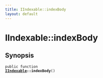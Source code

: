 ```yaml
---
title: IIndexable::indexBody
layout: default
---
```


# IIndexable::indexBody

## Synopsis

<code>public function <b><a href="IIndexable">IIndexable</a>::indexBody</b>()</code>

